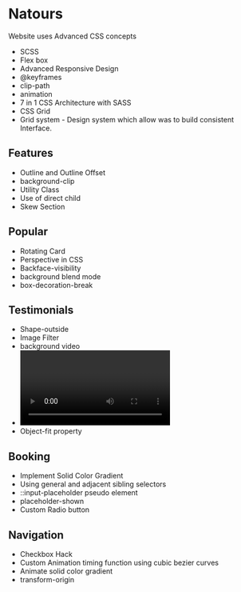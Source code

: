 # Natours

Website uses Advanced CSS concepts

- SCSS
- Flex box
- Advanced Responsive Design
- @keyframes
- clip-path
- animation
- 7 in 1 CSS Architecture with SASS
- CSS Grid
- Grid system - Design system which allow was to build consistent Interface.

## Features

- Outline and Outline Offset
- background-clip
- Utility Class
- Use of direct child
- Skew Section

## Popular

- Rotating Card
- Perspective in CSS
- Backface-visibility
- background blend mode
- box-decoration-break

## Testimonials

- Shape-outside
- Image Filter
- background video
- <video> HTML tag
- Object-fit property

## Booking

- Implement Solid Color Gradient
- Using general and adjacent sibling selectors
- ::input-placeholder pseudo element
- placeholder-shown
- Custom Radio button

## Navigation

- Checkbox Hack
- Custom Animation timing function using cubic bezier curves
- Animate solid color gradient
- transform-origin
